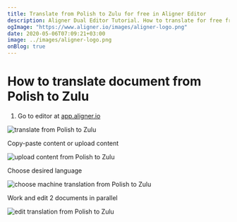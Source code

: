 ```yaml
---
title: Translate from Polish to Zulu for free in Aligner Editor
description: Aligner Dual Editor Tutorial. How to translate for free from Polish to Zulu. Aligner is multilingual document management platform. 
ogImage: "https://www.aligner.io/images/aligner-logo.png"
date: 2020-05-06T07:09:21+03:00
image: ../images/aligner-logo.png
onBlog: true
---
```


# How to translate document from Polish to Zulu

1. Go to editor at [app.aligner.io](https://app.aligner.io "Aligner App web page")

![translate from Polish to Zulu](../aligner-blank-editor.png "translate from Polish to Zulu")

Copy-paste content or upload content

![upload content from Polish to Zulu](../aligner-uploaded-document.png "upload content from Polish to Zulu")

Choose desired language

![choose machine translation from Polish to Zulu](../aligner-language-dropdown.png "choose machine translation from Polish to Zulu")

Work and edit 2 documents in parallel

![edit translation from Polish to Zulu](../aligner-double-sitded-editor.png "edit translation from Polish to Zulu")

